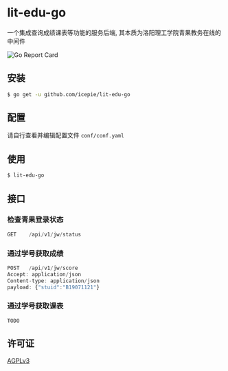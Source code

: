 # lit-edu-go
 
一个集成查询成绩课表等功能的服务后端, 其本质为洛阳理工学院青果教务在线的中间件

![Go Report Card](https://goreportcard.com/badge/github.com/icepie/lit-edu-go)

## 安装

```bash
$ go get -u github.com/icepie/lit-edu-go
```

## 配置

请自行查看并编辑配置文件 `conf/conf.yaml`

## 使用

```bash
$ lit-edu-go
```

## 接口

### 检查青果登录状态

```js
GET    /api/v1/jw/status
```

### 通过学号获取成绩

```js
POST   /api/v1/jw/score
Accept: application/json
Content-type: application/json
payload: {"stuid":"B19071121"}
```

### 通过学号获取课表

```
TODO
```

## 许可证

[AGPLv3](https://github.com/icepie/lit-edu-go/blob/main/LICENSE)

